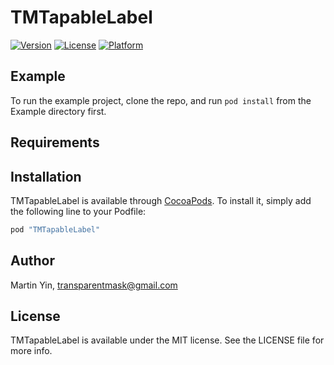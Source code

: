 # TMTapableLabel

[![Version](https://img.shields.io/cocoapods/v/TMTapableLabel.svg?style=flat)](http://cocoapods.org/pods/TMTapableLabel)
[![License](https://img.shields.io/cocoapods/l/TMTapableLabel.svg?style=flat)](http://cocoapods.org/pods/TMTapableLabel)
[![Platform](https://img.shields.io/cocoapods/p/TMTapableLabel.svg?style=flat)](http://cocoapods.org/pods/TMTapableLabel)

## Example

To run the example project, clone the repo, and run `pod install` from the Example directory first.

## Requirements

## Installation

TMTapableLabel is available through [CocoaPods](http://cocoapods.org). To install
it, simply add the following line to your Podfile:

```ruby
pod "TMTapableLabel"
```

## Author

Martin Yin, transparentmask@gmail.com

## License

TMTapableLabel is available under the MIT license. See the LICENSE file for more info.

